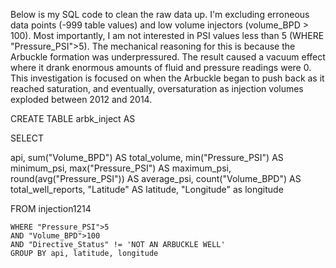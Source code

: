 Below is my SQL code to clean the raw data up. I'm excluding erroneous data points (-999 table values) and low volume injectors (volume_BPD > 100).  Most importantly, I am not interested in PSI values less than 5 (WHERE "Pressure_PSI">5).  The mechanical reasoning for this is because the Arbuckle formation was underpressured.  The result caused a vacuum effect where it drank enormous amounts of fluid and pressure readings were 0.  This investigation is focused on when the Arbuckle began to push back as it reached saturation, and eventually, oversaturation as injection volumes exploded between 2012 and 2014.  

CREATE TABLE arbk_inject AS  

SELECT 

api, sum("Volume_BPD") AS total_volume, min("Pressure_PSI") AS minimum_psi, 
max("Pressure_PSI") AS maximum_psi, round(avg("Pressure_PSI")) AS average_psi, count("Volume_BPD") AS total_well_reports,
"Latitude" AS latitude, "Longitude" as longitude 

FROM injection1214

	WHERE "Pressure_PSI">5
	AND "Volume_BPD">100
	AND "Directive_Status" != 'NOT AN ARBUCKLE WELL'
	GROUP BY api, latitude, longitude
